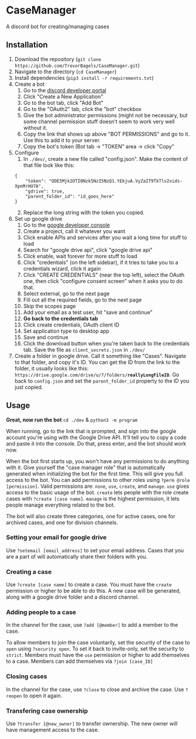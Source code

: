 # CaseManager
A discord bot for creating/managing cases


## Installation

1. Download the repository (`git clone https://github.com/TrevorBagels/CaseManager.git`)
2. Navigate to the directory (`cd CaseManager`)
3. Install dependencies (`pip3 install -r requirements.txt`)
4. Create a bot
    1. Go to the [discord developer portal](https://discord.com/developers/applications)
    2. Click "Create a New Application"
    3. Go to the bot tab, click "Add Bot"
    4. Go to the "OAuth2" tab, click the "bot" checkbox
    5. Give the bot administrator permissions (might not be necessary, but some channel permission stuff doesn't seem to work very well without it.
    6. Copy the link that shows up above "BOT PERMISSIONS" and go to it. Use this to add it to your server.
    7. Copy the bot's token (Bot tab -> "TOKEN" area -> click "Copy"
5. Configure
    1. In `./dev/`, create a new file called "config.json". Make the content of that file look like this:
    ```
    {
        "token": "ODE5Mjk2OTI0Nzk5NzI5NzQ1.YEkjuA.VyZaIT9TkTlv2xids-XpnMrHU7A",
        "gdrive": true,
        "parent_folder_id": "id_goes_here"
    }
    ```
    2. Replace the long string with the token you copied. 
6. Set up google drive
    1. Go to the [google developer console](https://console.cloud.google.com/apis/dashboard)
    2. Create a project, call it whatever you want
    3. Click enable APIs and services after you wait a long time for stuff to load
    4. Search for "google drive api", click "google drive api"
    5. Click enable, wait forever for more stuff to load
    6. Click "credentials" (on the left sidebar), if it tries to take you to a credentials wizard, click it again
    7. Click "CREATE CREDENTIALS" (near the top left), select the OAuth one, then click "configure consent screen" when it asks you to do that.
    8. Select external, go to the next page
    9. Fill out all the required fields, go to the next page
    10. Skip the scopes page
    11. Add your email as a test user, hit "save and continue"
    12. **Go back to the credentials tab**
    13. Click create credentials, OAuth client ID
    14. Set application type to desktop app
    15. Save and continue
    16. Click the download button when you're taken back to the credentials tab. Save the file as `client_secrets.json` in `./dev/`
7. Create a folder in google drive. Call it something like "Cases". Navigate to that folder, and copy it's ID. You can get the ID from the link to the folder, it usually looks like this: `https://drive.google.com/drive/u/7/folders/`**`reallyLongFileID`**. Go back to `config.json` and set the `parent_folder_id` property to the ID you just copied.
## Usage

**Great, now run the bot** ``cd ./dev`` & ``python3 -m program``

When running, go to the link that is prompted, and sign into the google account you're using with the Google Drive API. It'll tell you to copy a code and paste it into the console. Do that, press enter, and the bot should work now.

When the bot first starts up, you won't have any permissions to do anything with it. Give yourself the "case manager role" that is automatically generated when initializing the bot for the first time. This will give you full access to the bot. You can add permissions to other roles using `?perm @role [permission]`. Valid permissions are: `none`, `use`, `create`, and `manage`. `use` gives access to the basic usage of the bot. `create` lets people with the role create cases with `?create [case name]`. `manage` is the highest permission, it lets people manage everything related to the bot.

The bot will also create three categories, one for active cases, one for archived cases, and one for division channels. 

### Setting your email for google drive
Use `?setemail [email_address]` to set your email address. Cases that you are a part of will automatically share their folders with you.

### Creating a case
Use `?create [case name]` to create a case. You must have the `create` permission or higher to be able to do this. A new case will be generated, along with a google drive folder and a discord channel.

### Adding people to a case
In the channel for the case, use `?add [@member]` to add a member to the case. 

To allow members to join the case voluntarily, set the security of the case to `open` using `?security open`. To set it back to invite-only, set the security to `strict`. Members must have the `use` permission or higher to add themselves to a case. Members can add themselves via `?join [case_ID]`

### Closing cases
In the channel for the case, use `?close` to close and archive the case. Use `?reopen` to open it again.

### Transfering case ownership
Use `?transfer [@new_owner]` to transfer ownership. The new owner will have management access to the case.
